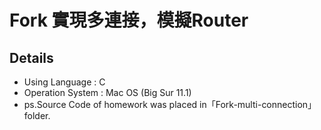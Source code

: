 # Fork 實現多連接，模擬Router
## Details
- Using Language : C
- Operation System : Mac OS (Big Sur 11.1)
- ps.Source Code of homework was placed in「Fork-multi-connection」folder.


